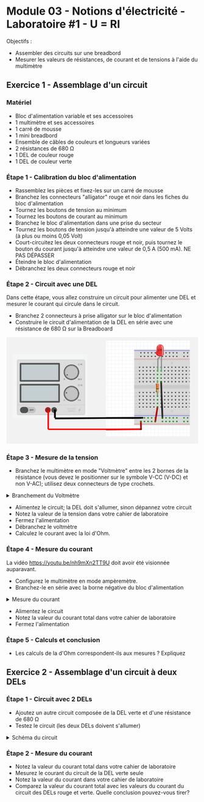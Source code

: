# Module 03 - Notions d'électricité - Laboratoire #1 - U = RI

Objectifs :

- Assembler des circuits sur une breadbord
- Mesurer les valeurs de résistances, de courant et de tensions à l'aide du multimètre

## Exercice 1 - Assemblage d'un circuit

### Matériel

- Bloc d'alimentation variable et ses accessoires
- 1 multimètre et ses accessoires
- 1 carré de mousse
- 1 mini breadbord
- Ensemble de câbles de couleurs et longueurs variées
- 2 résistances de 680 &#8486;
- 1 DEL de couleur rouge
- 1 DEL de couleur verte

### Étape 1 - Calibration du bloc d'alimentation

- Rassemblez les pièces et fixez-les sur un carré de mousse
- Branchez les connecteurs "alligator" rouge et noir dans les fiches du bloc d'alimentation
- Tournez les boutons de tension au minimum
- Tournez les boutons de courant au minimum
- Branchez le bloc d'alimentation dans une prise du secteur
- Tournez les boutons de tension jusqu'à atteindre une valeur de 5 Volts (à plus ou moins 0,05 Volt)
- Court-circuitez les deux connecteurs rouge et noir, puis tournez le bouton du courant jusqu'à atteindre une valeur de 0,5 A (500 mA). NE PAS DÉPASSER
- Éteindre le bloc d'alimentation
- Débranchez les deux connecteurs rouge et noir

### Étape 2 - Circuit avec une DEL

Dans cette étape, vous allez construire un circuit pour alimenter une DEL et mesurer le courant qui circule dans le circuit.

- Branchez 2 connecteurs à prise alligator sur le bloc d'alimentation
- Construire le circuit d'alimentation de la DEL en série avec une résistance de 680 &#8486; sur la Breadboard

![Mesure de la tension](img/laboratoireUneDEL.png)

### Étape 3 - Mesure de la tension

- Branchez le multimètre en mode "Voltmètre" entre les 2 bornes de la résistance (vous devez le positionner sur le symbole V-CC (V-DC) et non V-AC); utilisez deux connecteurs de type crochets.

<details>
    <summary>Branchement du Voltmètre</summary>

![Mesure de la tension](img/mesureDeLaTension.png)

</details>

- Alimentez le circuit; la DEL doit s'allumer, sinon dépannez votre circuit
- Notez la valeur de la tension dans votre cahier de laboratoire
- Fermez l'alimentation
- Débranchez le voltmètre
- Calculez le courant avec la loi d'Ohm.

### Étape 4 - Mesure du courant

La vidéo https://youtu.be/nh9mXn2TT9U doit avoir été visionnée auparavant.

- Configurez le multimètre en mode ampèremètre.
- Branchez-le en série avec la borne négative du bloc d'alimentation

<details>
    <summary>Mesure du courant</summary>

![Mesure du courant](img/mesureDuCourant.png)

</details>

- Alimentez le circuit
- Notez la valeur du courant total dans votre cahier de laboratoire
- Fermez l'alimentation

### Étape 5 - Calculs et conclusion

- Les calculs de la d'Ohm correspondent-ils aux mesures ? Expliquez

## Exercice 2 - Assemblage d'un circuit à deux DELs

### Étape 1 - Circuit avec 2 DELs

- Ajoutez un autre circuit composée de la  DEL verte et d'une résistance de 680 &#8486;
- Testez le circuit (les deux DELs doivent s'allumer)

<details>
    <summary>Schéma du circuit</summary>

![circuit 2 DELs](img/deuxDELs.png)

</details>

### Étape 2 - Mesure du courant

- Notez la valeur du courant total dans votre cahier de laboratoire
- Mesurez le courant du circuit de la DEL verte seule
- Notez la valeur du courant dans votre cahier de laboratoire
- Comparez la valeur du courant total avec les valeurs du courant du circuit des DELs rouge et verte. Quelle conclusion pouvez-vous tirer?
